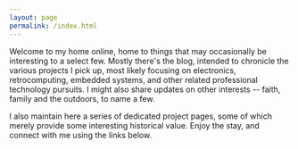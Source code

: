 ```yaml
---
layout: page
permalink: /index.html
---
```

Welcome to my home online, home to things that may occasionally be interesting to a select few. Mostly
there's the blog, intended to chronicle the various projects I pick up, most likely focusing on
electronics, retrocomputing, embedded systems, and other related professional technology pursuits.  I
might also share updates on other interests -- faith, family and the outdoors, to name a few.

I also maintain here a series of dedicated project pages, some of which merely provide some interesting
historical value.  Enjoy the stay, and connect with me using the links below.
